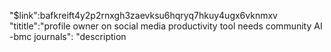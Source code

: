 "$link":bafkreift4y2p2rnxgh3zaevksu6hqryq7hkuy4ugx6vknmxv
"tititle":"profile owner on social media productivity tool needs community AI -bmc journals":
"description

